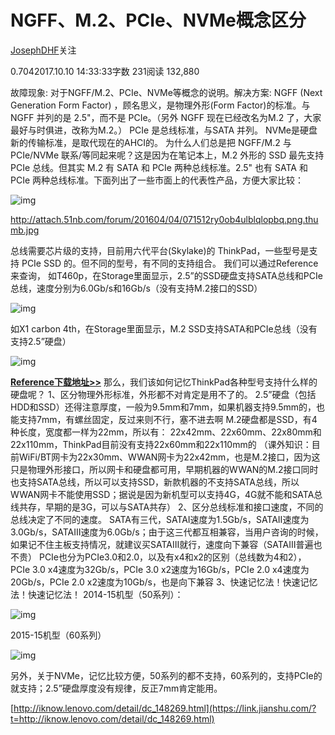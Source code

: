 # NGFF、M.2、PCIe、NVMe概念区分


[JosephDHF](https://www.jianshu.com/u/ac0cbb4e8841)关注

0.7042017.10.10 14:33:33字数 231阅读 132,880

故障现象:
对于NGFF/M.2、PCIe、NVMe等概念的说明。解决方案:
NGFF (Next Generation Form Factor) ，顾名思义，是物理外形(Form Factor)的标准。与 NGFF 并列的是 2.5"，而不是 PCIe。（另外 NGFF 现在已经改名为M.2 了，大家最好与时俱进，改称为M.2。）
PCIe 是总线标准，与SATA 并列。
NVMe是硬盘新的传输标准，是取代现在的AHCI的。
为什么人们总是把 NGFF/M.2 与 PCIe/NVMe 联系/等同起来呢？这是因为在笔记本上，M.2 外形的 SSD 最先支持 PCIe 总线。但其实 M.2 有 SATA 和 PCIe 两种总线标准。2.5" 也有 SATA 和 PCIe 两种总线标准。下面列出了一些市面上的代表性产品，方便大家比较：

![img](https://upload-images.jianshu.io/upload_images/2320469-a144d133a3e55f8d.jpg?imageMogr2/auto-orient/strip|imageView2/2/w/847/format/webp)

http://attach.51nb.com/forum/201604/04/071512ry0ob4ulblqlopbq.png.thumb.jpg


总线需要芯片级的支持，目前用六代平台(Skylake)的 ThinkPad，一些型号是支持 PCIe SSD 的。但不同的型号，有不同的支持组合。
我们可以通过Reference来查询，
如T460p，在Storage里面显示，2.5”的SSD硬盘支持SATA总线和PCIe总线，速度分别为6.0Gb/s和16Gb/s（没有支持M.2接口的SSD）

![img](https://upload-images.jianshu.io/upload_images/2320469-f0c198ca496d8b82.jpg?imageMogr2/auto-orient/strip|imageView2/2/w/1020/format/webp)


如X1 carbon 4th，在Storage里面显示，M.2 SSD支持SATA和PCIe总线（没有支持2.5”硬盘）

![img](https://upload-images.jianshu.io/upload_images/2320469-b54a9df773a4e501.jpg?imageMogr2/auto-orient/strip|imageView2/2/w/1016/format/webp)


[**Reference下载地址>>**](https://link.jianshu.com/?t=http://www.lenovo.com/psref/)
那么，我们该如何记忆ThinkPad各种型号支持什么样的硬盘呢？
1、区分物理外形标准，外形都不对肯定是用不了的。
2.5”硬盘（包括HDD和SSD）还得注意厚度，一般为9.5mm和7mm，如果机器支持9.5mm的，也能支持7mm，有螺丝固定，反过来则不行，塞不进去啊
M.2硬盘都是SSD，有4种长度，宽度都一样为22mm，所以有： 22x42mm、22x60mm、22x80mm和22x110mm，ThinkPad目前没有支持22x60mm和22x110mm的
（课外知识：目前WiFi/BT网卡为22x30mm、WWAN网卡为22x42mm，也是M.2接口，因为这只是物理外形接口，所以网卡和硬盘都可用，早期机器的WWAN的M.2接口同时也支持SATA总线，所以可以支持SSD，新款机器的不支持SATA总线，所以WWAN网卡不能使用SSD；据说是因为新机型可以支持4G，4G就不能和SATA总线共存，早期的是3G，可以与SATA共存）
2、区分总线标准和接口速度，不同的总线决定了不同的速度。
SATA有三代，SATAⅠ速度为1.5Gb/s，SATAⅡ速度为3.0Gb/s，SATAⅢ速度为6.0Gb/s；由于这三代都互相兼容，当用户咨询的时候，如果记不住主板支持情况，就建议买SATAⅢ就行，速度向下兼容（SATAⅢ普遍也不贵）
PCIe也分为PCIe3.0和2.0，以及有x4和x2的区别（总线数为4和2），PCIe 3.0 x4速度为32Gb/s，PCIe 3.0 x2速度为16Gb/s，PCIe 2.0 x4速度为20Gb/s，PCIe 2.0 x2速度为10Gb/s，也是向下兼容
3、快速记忆法！快速记忆法！快速记忆法！
2014-15机型（50系列）：

![img](https://upload-images.jianshu.io/upload_images/2320469-51415121b160122b.png?imageMogr2/auto-orient/strip|imageView2/2/w/730/format/webp)


2015-15机型（60系列）

![img](https://upload-images.jianshu.io/upload_images/2320469-a6b24750e95e2561.png?imageMogr2/auto-orient/strip|imageView2/2/w/648/format/webp)


另外，关于NVMe，记忆比较方便，50系列的都不支持，60系列的，支持PCIe的就支持；2.5”硬盘厚度没有规律，反正7mm肯定能用。



[http://iknow.lenovo.com/detail/dc_148269.html](https://link.jianshu.com/?t=http://iknow.lenovo.com/detail/dc_148269.html)